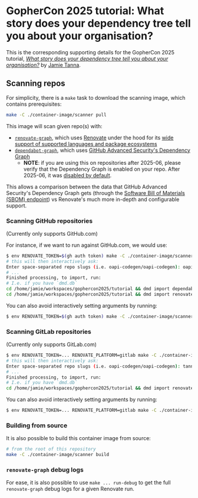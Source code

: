 # GopherCon 2025 tutorial: What story does your dependency tree tell you about your organisation?

This is the corresponding supporting details for the GopherCon 2025 tutorial, [_What story does your dependency tree tell you about your organisation?_](https://talks.jvt.me/dmd-tutorial/) by [Jamie Tanna](https://www.jvt.me).

## Scanning repos

For simplicity, there is a `make` task to download the scanning image, which contains prerequisites:

```sh
make -C ./container-image/scanner pull
```

This image will scan given repo(s) with:

- [`renovate-graph`](https://gitlab.com/tanna.dev/renovate-graph), which uses [Renovate](https://docs.renovatebot.com/) under the hood for its [wide support of supported languages and package ecosystems](https://docs.renovatebot.com/modules/manager/)
- [`dependabot-graph`](https://gitlab.com/tanna.dev/dependabot-graph), which uses [GitHub Advanced Security's Dependency Graph](https://docs.github.com/en/code-security/supply-chain-security/understanding-your-software-supply-chain/about-the-dependency-graph)
  - **NOTE**: if you are using this on repositories after 2025-06, please verify that the Dependency Graph is enabled on your repo. After 2025-06, it was [disabled by default](https://github.blog/changelog/2025-06-17-dependency-graph-now-defaults-to-off/).

This allows a comparison between the data that GitHub Advanced Security's Dependency Graph gets (through the [Software Bill of Materials (SBOM) endpoint](https://docs.github.com/en/rest/dependency-graph/sboms?apiVersion=2022-11-28)) vs Renovate's much more in-depth and configurable support.

### Scanning GitHub repositories

(Currently only supports GitHub.com)

For instance, if we want to run against GitHub.com, we would use:

```sh
$ env RENOVATE_TOKEN=$(gh auth token) make -C ./container-image/scanner run
# this will then interactively ask:
Enter space-separated repo slugs (i.e. oapi-codegen/oapi-codegen): oapi-codegen/oapi-codegen jamietanna-jamietanna
# ...
Finished processing, to import, run:
# I.e. if you have `dmd.db`
cd /home/jamie/workspaces/gophercon2025/tutorial && dmd import dependabot --db dmd.db out/jamietanna-jamietanna.json out/oapi-codegen-oapi-codegen.json
cd /home/jamie/workspaces/gophercon2025/tutorial && dmd import renovate --db dmd.db out/renovate-graph/github-jamietanna-jamietanna.json out/renovate-graph/github-oapi-codegen-oapi-codegen.json
```

You can also avoid interactively setting arguments by running:

```sh
$ env RENOVATE_TOKEN=$(gh auth token) make -C ./container-image/scanner run oapi-codegen/oapi-codegen
```

### Scanning GitLab repositories

(Currently only supports GitLab.com)

```sh
$ env RENOVATE_TOKEN=... RENOVATE_PLATFORM=gitlab make -C ./container-image/scanner run
# this will then interactively ask:
Enter space-separated repo slugs (i.e. oapi-codegen/oapi-codegen): tanna.dev/renovate-graph
# ...
Finished processing, to import, run:
# I.e. if you have `dmd.db`
cd /home/jamie/workspaces/gophercon2025/tutorial && dmd import renovate --db dmd.db out/renovate-graph/gitlab-tanna.dev-tz.json
```

You can also avoid interactively setting arguments by running:

```sh
$ env RENOVATE_TOKEN=... RENOVATE_PLATFORM=gitlab make -C ./container-image/scanner run tanna.dev/tz
```

### Building from source

It is also possible to build this container image from source:

```sh
# from the root of this repository
make -C ./container-image/scanner build
```

### `renovate-graph` debug logs

For ease, it is also possible to use `make ... run-debug` to get the full `renovate-graph` debug logs for a given Renovate run.
